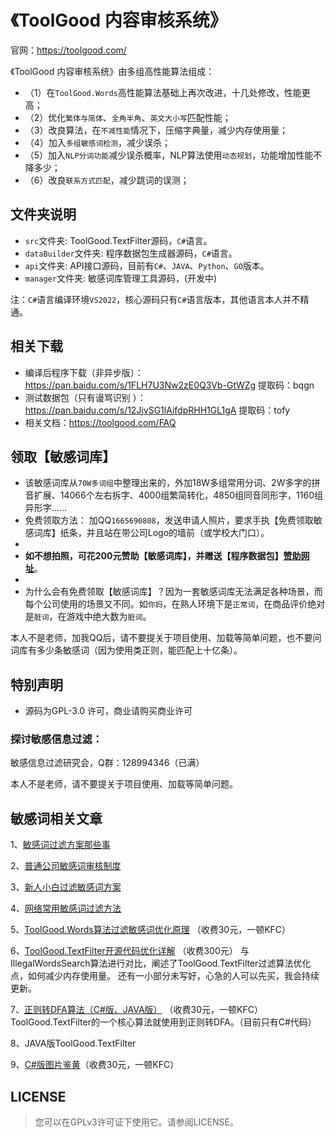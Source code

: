# 《ToolGood 内容审核系统》

官网：https://toolgood.com/


《ToolGood 内容审核系统》由多组高性能算法组成：
- （1）在`ToolGood.Words`高性能算法基础上再次改进，十几处修改，性能更高；
- （2）优化`繁体与简体`、`全角半角`、`英文大小写`匹配性能；
- （3）改良算法，在`不减性能`情况下，压缩字典量，减少内存使用量；
- （4）加入`多组敏感词检测`，减少误杀；
- （5）加入`NLP分词功能`减少误杀概率，NLP算法使用`动态规划`，功能增加性能不降多少；
- （6）改良`联系方式匹配`，减少跳词的误测； 

## 文件夹说明
- `src`文件夹:  ToolGood.TextFilter源码，`C#`语言。
- `dataBuilder`文件夹:  程序数据包生成器源码，`C#`语言。
- `api`文件夹:  API接口源码，目前有`C#`、`JAVA`、`Python`、`GO`版本。
- `manager`文件夹: 敏感词库管理工具源码，(开发中)

注：`C#`语言编译环境`VS2022`，核心源码只有`C#`语言版本，其他语言本人并不精通。

## 相关下载
- 编译后程序下载（非异步版）： https://pan.baidu.com/s/1FLH7U3Nw2zE0Q3Vb-GtWZg 提取码：bqgn 
- 测试数据包（只有谩骂识别 ）：https://pan.baidu.com/s/12JjvSG1lAifdpRHH1GL1gA 提取码：tofy
- 相关文档：https://toolgood.com/FAQ


## 领取【敏感词库】
- 该敏感词库从`70W多词组`中整理出来的，外加18W多组常用分词、2W多字的拼音扩展、14066个左右拆字、4000组繁简转化，4850组同音同形字，1160组异形字…… 
- 免费领取方法： 加QQ`1665690808`，发送申请人照片，要求手执【免费领取敏感词库】纸条，并且站在带公司Logo的墙前（或学校大门口）。
-
- **如不想拍照，可花200元赞助【敏感词库】，并赠送【程序数据包】[赞助网址](https://mbd.pub/o/bread/mbd-YpaXmZdv)**。
-
- 为什么会有免费领取【敏感词库】？因为一套敏感词库无法满足各种场景，而每个公司使用的场景又不同。如`你妈`，在熟人环境下是`正常词`，在商品评价绝对是`脏词`，在游戏中绝大数为`脏词`。


本人不是老师，加我QQ后，请不要提关于项目使用、加载等简单问题，也不要问词库有多少条敏感词（因为使用类正则，能匹配上十亿条）。

## 特别声明



- 源码为GPL-3.0 许可，商业请购买商业许可


### 探讨敏感信息过滤：

敏感信息过滤研究会，Q群：128994346（已满）

本人不是老师，请不要提关于项目使用、加载等简单问题。

## 敏感词相关文章
1、[敏感词过滤方案那些事](https://www.cnblogs.com/toolgood/p/15208734.html)

2、[普通公司敏感词审核制度](https://www.cnblogs.com/toolgood/p/15213549.html)

3、[新人小白过滤敏感词方案](https://www.cnblogs.com/toolgood/p/15251918.html)

4、[网络常用敏感词过滤方法](https://www.cnblogs.com/toolgood/p/15261554.html)

5、[ToolGood.Words算法过滤敏感词优化原理](https://mbd.pub/o/bread/YZ2Yk5hy)  （收费30元，一顿KFC）

6、[ToolGood.TextFilter开源代码优化详解](https://mbd.pub/o/bread/YpWXlp9u)  （收费300元）
与IllegalWordsSearch算法进行对比，阐述了ToolGood.TextFilter过滤算法优化点，如何减少内存使用量。
还有一小部分未写好，心急的人可以先买，我会持续更新。

7、[正则转DFA算法（C#版、JAVA版）](https://mbd.pub/o/bread/Y5ubl5w=) （收费30元，一顿KFC）
ToolGood.TextFilter的一个核心算法就使用到正则转DFA。（目前只有C#代码）

8、JAVA版ToolGood.TextFilter

9、[C#版图片鉴黄](https://mbd.pub/o/bread/mbd-YZ2Yk5hw)（收费30元，一顿KFC）

## LICENSE
>您可以在GPLv3许可证下使用它。请参阅LICENSE。